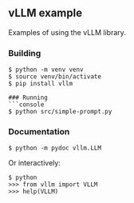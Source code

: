 ## vLLM example
Examples of using the vLLM library.

### Building
```console
$ python -m venv venv
$ source venv/bin/activate
$ pip install vllm

### Running
```console
$ python src/simple-prompt.py
```

### Documentation
```console
$ python -m pydoc vllm.LLM
```
Or interactively:
```console
$ python
>>> from vllm import VLLM
>>> help(VLLM)
```

